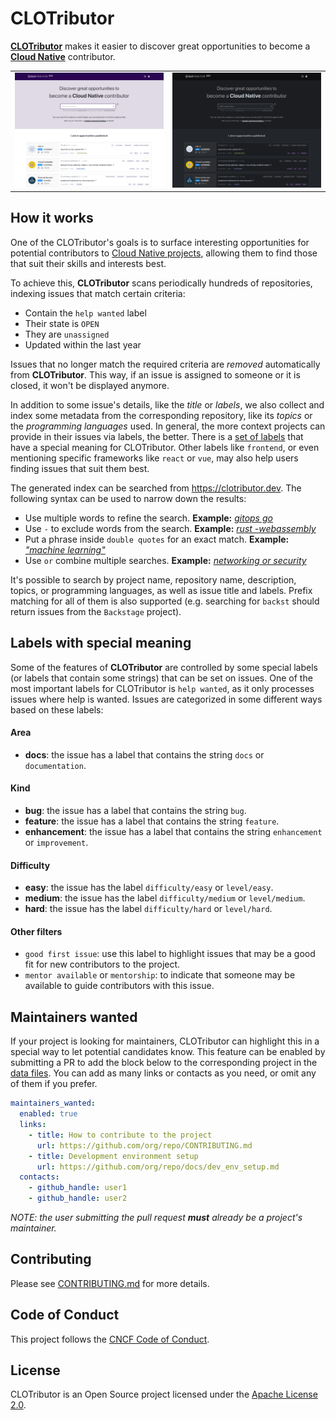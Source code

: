 # CLOTributor

[**CLOTributor**](https://clotributor.dev) makes it easier to discover great opportunities to become a [**Cloud Native**](https://www.cncf.io) contributor.

<table>
    <tr>
        <td width="50%"><img src="docs/screenshots/home-light.png?raw=true"></td>
        <td width="50%"><img src="docs/screenshots/home-dark.png?raw=true"></td>
    </tr>
</table>

## How it works

One of the CLOTributor's goals is to surface interesting opportunities for potential contributors to [Cloud Native projects](https://www.cncf.io/projects/), allowing them to find those that suit their skills and interests best.

To achieve this, **CLOTributor** scans periodically hundreds of repositories, indexing issues that match certain criteria:

- Contain the `help wanted` label
- Their state is `OPEN`
- They are `unassigned`
- Updated within the last year

Issues that no longer match the required criteria are *removed* automatically from **CLOTributor**. This way, if an issue is assigned to someone or it is closed, it won't be displayed anymore.

In addition to some issue's details, like the *title* or *labels*, we also collect and index some metadata from the corresponding repository, like its *topics* or the *programming languages* used. In general, the more context projects can provide in their issues via labels, the better. There is a [set of labels](#labels-with-special-meaning) that have a special meaning for CLOTributor. Other labels like `frontend`, or even mentioning specific frameworks like `react` or `vue`, may also help users finding issues that suit them best.

The generated index can be searched from <https://clotributor.dev>. The following syntax can be used to narrow down the results:

- Use multiple words to refine the search. **Example:** [*gitops go*](https://clotributor.dev/search?ts_query_web=gitops+go)
- Use `-` to exclude words from the search. **Example:** [*rust -webassembly*](https://clotributor.dev/search?ts_query_web=rust+-webassembly)
- Put a phrase inside `double quotes` for an exact match. **Example:** [*"machine learning"*](https://clotributor.dev/search?ts_query_web=%22machine+learning%22)
- Use `or` combine multiple searches. **Example:** [*networking or security*](https://clotributor.dev/search?ts_query_web=networking+or+security)

It's possible to search by project name, repository name, description, topics, or programming languages, as well as issue title and labels. Prefix matching for all of them is also supported (e.g. searching for `backst` should return issues from the `Backstage` project).

## Labels with special meaning

Some of the features of **CLOTributor** are controlled by some special labels (or labels that contain some strings) that can be set on issues. One of the most important labels for CLOTributor is `help wanted`, as it only processes issues where help is wanted. Issues are categorized in some different ways based on these labels:

#### Area

- **docs**: the issue has a label that contains the string `docs` or `documentation`.

#### Kind

- **bug**: the issue has a label that contains the string `bug`.
- **feature**: the issue has a label that contains the string `feature`.
- **enhancement**: the issue has a label that contains the string `enhancement` or `improvement`.

#### Difficulty

- **easy**: the issue has the label `difficulty/easy` or `level/easy`.
- **medium**: the issue has the label `difficulty/medium` or `level/medium`.
- **hard**: the issue has the label `difficulty/hard` or `level/hard`.

#### Other filters

- `good first issue`: use this label to highlight issues that may be a good fit for new contributors to the project.
- `mentor available` or `mentorship`: to indicate that someone may be available to guide contributors with this issue.

## Maintainers wanted

If your project is looking for maintainers, CLOTributor can highlight this in a special way to let potential candidates know. This feature can be enabled by submitting a PR to add the block below to the corresponding project in the [data files](https://github.com/cncf/clomonitor/tree/main/data). You can add as many links or contacts as you need, or omit any of them if you prefer.

```yaml
maintainers_wanted:
  enabled: true
  links:
    - title: How to contribute to the project
      url: https://github.com/org/repo/CONTRIBUTING.md
    - title: Development environment setup
      url: https://github.com/org/repo/docs/dev_env_setup.md
  contacts:
    - github_handle: user1
    - github_handle: user2
```

*NOTE: the user submitting the pull request **must** already be a project's maintainer.*

## Contributing

Please see [CONTRIBUTING.md](./CONTRIBUTING.md) for more details.

## Code of Conduct

This project follows the [CNCF Code of Conduct](https://github.com/cncf/foundation/blob/master/code-of-conduct.md).

## License

CLOTributor is an Open Source project licensed under the [Apache License 2.0](https://www.apache.org/licenses/LICENSE-2.0).
